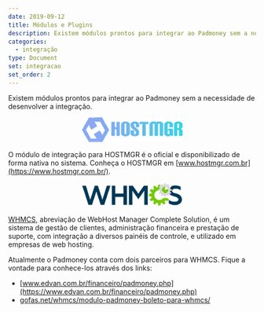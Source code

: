 ```yaml
---
date: 2019-09-12
title: Módulos e Plugins
description: Existem módulos prontos para integrar ao Padmoney sem a necessidade de desenvolver a integração. 
categories:
  - integração
type: Document
set: integracao
set_order: 2
---
```


Existem módulos prontos para integrar ao Padmoney sem a necessidade de desenvolver a integração. 

<p style="text-align:center"><img src="/images/hostmgr-logo.png" alt="HOSTMGR" height="50px" /></p>

O módulo de integração para HOSTMGR é o oficial e disponibilizado de forma nativa no sistema. Conheça o HOSTMGR em [www.hostmgr.com.br](https://www.hostmgr.com.br/).

<p style="text-align:center"><img src="/images/whmcs-logo.png" alt="WHMCS" height="50px" /></p>

[WHMCS](https://www.whmcs.com/), abreviação de WebHost Manager Complete Solution, é um sistema de gestão de clientes, administração financeira e prestação de suporte, com integração a diversos painéis de controle, e utilizado em empresas de web hosting.

Atualmente o Padmoney conta com dois parceiros para WHMCS. Fique a vontade para conhece-los através dos links:

- [www.edvan.com.br/financeiro/padmoney.php](https://www.edvan.com.br/financeiro/padmoney.php)
- [gofas.net/whmcs/modulo-padmoney-boleto-para-whmcs/](https://gofas.net/whmcs/modulo-padmoney-boleto-para-whmcs/)
